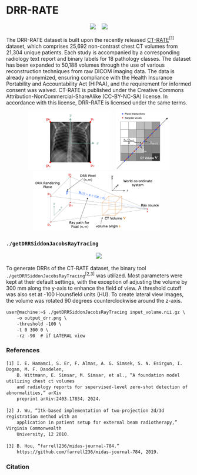 # DRR-RATE

<p align="center">
  &nbsp;&nbsp;
  <a href="https://huggingface.co/datasets/farrell236/DRR-RATE"><img src="https://img.shields.io/badge/HuggingFace-FFD21E.svg?style=for-the-badge&logo=Huggingface&logoColor=black" style="height: 40px; width: auto;"/></a>
  &nbsp;&nbsp;
  <a href=""><img src="https://img.shields.io/badge/arXiv-B31B1B.svg?style=for-the-badge&logo=arXiv&logoColor=white" style="height: 40px; width: auto;"/></a>
  &nbsp;&nbsp;
</p>

The DRR-RATE dataset is built upon the recently released [CT-RATE](https://huggingface.co/datasets/ibrahimhamamci/CT-RATE)<sup>[1]</sup> dataset, which comprises 25,692 non-contrast chest CT volumes from 21,304 unique patients. Each study is accompanied by a corresponding radiology text report and binary labels for 18 pathology classes. The dataset has been expanded to 50,188 volumes through the use of various reconstruction techniques from raw DICOM imaging data. The data is already anonymized, ensuring compliance with the Health Insurance Portability and Accountability Act (HIPAA), and the requirement for informed consent was waived. CT-RATE is published under the Creative Commons Attribution-NonCommercial-ShareAlike (CC-BY-NC-SA) license. In accordance with this license, DRR-RATE is licensed under the same terms.

<p align="center">
  &nbsp;&nbsp;
  <img src="assets/drr_plane.png" style="height: 160px; width: auto;"/>
  &nbsp;&nbsp;
  <img src="assets/siddon.png" style="height: 160px; width: auto;"/>
  &nbsp;&nbsp;
  <img src="assets/DRR.png" style="height: 160px; width: auto;"/>
  &nbsp;&nbsp;
</p>

### `./getDRRSiddonJacobsRayTracing`

<p align="center">
  &nbsp;&nbsp;
  <img src="assets/output.gif" style="height: 320px; width: auto;"/>
  &nbsp;&nbsp;
</p>

To generate DRRs of the CT-RATE dataset, the binary tool `./getDRRSiddonJacobsRayTracing`<sup>[2,3]</sup> was utilized. Most parameters were kept at their default settings, with the exception of adjusting the volume by 300 mm along the y-axis to enhance the field of view. A threshold cutoff was also set at -100 Hounsfield units (HU). To create lateral view images, the volume was rotated 90 degrees counterclockwise around the z-axis. 

```shell
user@machine:~$ ./getDRRSiddonJacobsRayTracing input_volume.nii.gz \
    -o output_drr.png \
    -threshold -100 \
    -t 0 300 0 \
    -rz -90  # if LATERAL view
```

### References

```text
[1] I. E. Hamamci, S. Er, F. Almas, A. G. Simsek, S. N. Esirgun, I. Dogan, M. F. Dasdelen,
    B. Wittmann, E. Simsar, M. Simsar, et al., “A foundation model utilizing chest ct volumes
    and radiology reports for supervised-level zero-shot detection of abnormalities,” arXiv 
    preprint arXiv:2403.17834, 2024.

[2] J. Wu, “Itk-based implementation of two-projection 2d/3d registration method with an 
    application in patient setup for external beam radiotherapy,” Virginia Commonwealth 
    University, 12 2010.

[3] B. Hou, “farrell236/midas-journal-784.”
    https://github.com/farrell236/midas-journal-784, 2019.
```

### Citation

```text

```